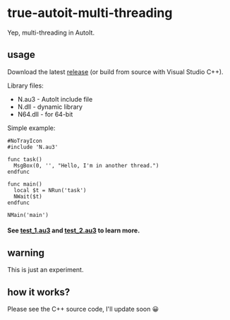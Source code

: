 # true-autoit-multi-threading
Yep, multi-threading in AutoIt.

## usage

Download the latest [release](https://github.com/nomi-san/true-autoit-multi-threading/releases) (or build from source with Visual Studio C++).

Library files:
- N.au3 - AutoIt include file
- N.dll - dynamic library
- N64.dll - for 64-bit

Simple example:
```au3
#NoTrayIcon
#include 'N.au3'

func task()
  MsgBox(0, '', "Hello, I'm in another thread.")
endfunc

func main()
  local $t = NRun('task')
  NWait($t)
endfunc

NMain('main')
```

#### See [test_1.au3](./test_1.au3) and [test_2.au3](./test_2.au3) to learn more.

## warning
This is just an experiment.

## how it works?
Please see the C++ source code, I'll update soon 😀
